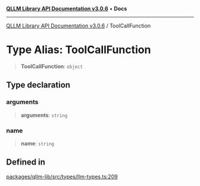 [**QLLM Library API Documentation v3.0.6**](../README.md) • **Docs**

---

[QLLM Library API Documentation v3.0.6](../globals.md) / ToolCallFunction

# Type Alias: ToolCallFunction

> **ToolCallFunction**: `object`

## Type declaration

### arguments

> **arguments**: `string`

### name

> **name**: `string`

## Defined in

[packages/qllm-lib/src/types/llm-types.ts:209](https://github.com/quantalogic/qllm/blob/b15a3aa4af263bce36ea091a0f29bf1255b95497/packages/qllm-lib/src/types/llm-types.ts#L209)
